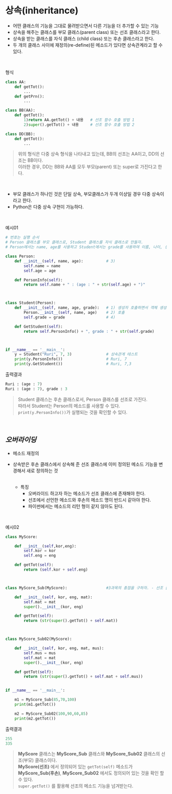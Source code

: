 # **상속(inheritance)**
- 어떤 클래스의 기능을 그대로 물려받으면서 다른 기능을 더 추가할 수 있는 기능
- 상속을 해주는 클래스를 부모 클래스(parent class) 또는 선조 클래스라고 한다.
- 상속을 받는 클래스를 자식 클래스 (child class) 또는 후손 클래스라고 한다.
- 두 개의 클래스 사이에 재정의(re-define)된 메소드가 있다면 상속관계라고 할 수 있다.

<br/>

형식
```python
class AA:
    def getTot():
        ...
    def getPrn():
        ...

class BB(AA):
    def getTot():
        1)return AA.getTot() + 내용   # 선조 함수 호출 방법 1
        2)super().getTot() + 내용     # 선조 함수 호출 방법 2

class DD(BB):
    def getTot():
        ...
```
> 위의 형식은 다중 상속 형식을 나타내고 있는데, BB의 선조는 AA이고, DD의 선조는 BB이다.<br/>
> 이러한 경우, DD는 BB와 AA를 모두 부모(parent) 또는 super로 가진다고 한다.

<br/>

- 부모 클래스가 하나인 것은 단일 상속, 부모클래스가 두개 이상일 경우 다중 상속이라고 한다.
- Python은 다중 상속 구현이 가능하다.

<br/>

예시01
```python
# 번호는 실행 순서
# Person 클래스를 부모 클래스로, Student 클래스를 자식 클래스로 만들자.
# Person에서는 name, age를 사용하고 Student에서는 grade를 사용하여 이름, 나이, 성적을 출력해보자.

class Person:
    def __init__(self, name, age):          # 3)
        self.name = name
        self.age = age

    def PersonInfo(self):
        return self.name + " : (age : " + str(self.age) + ")"



class Student(Person):
    def __init__(self, name, age, grade):   # 1) 생성자 호출하면서 객체 생성
        Person.__init__(self, name, age)    # 2) 호출
        self.grade = grade                  # 4)

    def GetStudent(self):
        return self.PersonInfo() + ", grade : " + str(self.grade)



if __name__ == '__main__':
    y = Student("Ruri", 7, 3)               # 상속관계 테스트 
    print(y.PersonInfo())                   # Ruri, 7
    print(y.GetStudent())                   # Ruri, 7,3
```
출력결과
```python
Ruri : (age : 7)
Ruri : (age : 7), grade : 3
```
> Student 클래스는 후손 클래스로서, Person 클래스를 선조로 가진다.<br/>
> 따라서 Student는 Person의 메소드를 사용할 수 있다.<br/>
> `print(y.PersonInfo())`가 실행되는 것을 확인할 수 있다.

<br/>

## _**오버라이딩**_
- 메소드 재정의
- 상속받은 후손 클래스에서 상속해 준 선조 클래스에 이미 정의된 메소드 기능을 변경해서 새로 정의하는 것

   <br/>

    - 특징
      - 오버라이드 하고자 하는 메소드가 선조 클래스에 존재해야 한다.
      - 선조에서 선언한 메소드와 후손의 메소드 명이 반드시 같아야 한다.
      - 파이썬에서는 메소드의 리턴 형이 같지 않아도 된다.

<br/>

예시02
```python
class MyScore:

    def __init__(self,kor,eng):
        self.kor = kor
        self.eng = eng

    def getTot(self):
        return (self.kor + self.eng)



class MyScore_Sub(MyScore):                 #3과목의 총점을 구하자. - 선조 클래스에 2과목의 총점을 구하는 로직이 있다.

    def __init__(self, kor, eng, mat):
        self.mat = mat
        super().__init__(kor, eng)

    def getTot(self):
        return (str(super().getTot() + self.mat))



class MyScore_Sub02(MyScore):

    def __init__(self, kor, eng, mat, mus):
        self.mus = mus
        self.mat = mat
        super().__init__(kor, eng)

    def getTot(self):
        return (str(super().getTot() + self.mat + self.mus))


if __name__ == '__main__':

    m1 = MyScore_Sub(85,70,100)
    print(m1.getTot())

    m2 = MyScore_Sub02(100,90,60,85)
    print(m2.getTot())
```
출력결과
```python
255
335
```
> __MyScore__ 클래스는 __MyScore_Sub__ 클래스와 __MyScore_Sub02__ 클래스의 선조(부모) 클래스이다.<br/>
> __MyScore(선조)__ 에서 정의되어 있는 `getTot(self)` 메소드가 __MyScore_Sub(후손)__, __MyScore_Sub02__ 에서도 정의되어 있는 것을 확인 할 수 있다.<br/>
> `super.getTot()` 를 활용해 선조의 메소드 기능을 넘겨받는다. 


